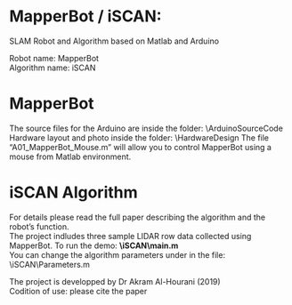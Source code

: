 # MapperBot / iSCAN: 
SLAM Robot and Algorithm based on Matlab and Arduino

Robot name: MapperBot  
Algorithm name: iSCAN

# MapperBot
The source files for the Arduino are inside the folder: \ArduinoSourceCode  
Hardware layout and photo inside the folder: \HardwareDesign
The file “A01_MapperBot_Mouse.m” will allow you to control MapperBot using a mouse from Matlab environment.

# iSCAN Algorithm
For details please read the full paper describing the algorithm and the robot’s function.  
The project indludes three sample LIDAR row data collected using MapperBot. To run the demo: **\iSCAN\main.m**  
You can change the algorithm parameters under in the file: \iSCAN\Parameters.m

The project is developped by Dr Akram Al-Hourani (2019)  
Codition of use: please cite the paper

